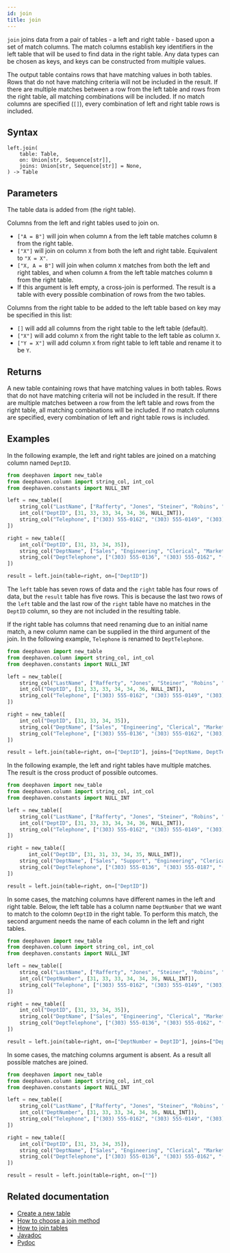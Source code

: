 ```yaml
---
id: join
title: join
---
```


`join` joins data from a pair of tables - a left and right table - based upon a set of match columns. The match columns establish key identifiers in the left table that will be used to find data in the right table. Any data types can be chosen as keys, and keys can be constructed from multiple values.

The output table contains rows that have matching values in both tables. Rows that do not have matching criteria will not be included in the result. If there are multiple matches between a row from the left table and rows from the right table, all matching combinations will be included. If no match columns are specified (`[]`), every combination of left and right table rows is included.

## Syntax

```
left.join(
    table: Table,
    on: Union[str, Sequence[str]],
    joins: Union[str, Sequence[str]] = None,
) -> Table
```

## Parameters

<ParamTable>
<Param name="table" type="Table">

The table data is added from (the right table).

</Param>
<Param name="on" type="Union[str, Sequence[str]]">

Columns from the left and right tables used to join on.

- `["A = B"]` will join when column `A` from the left table matches column `B` from the right table.
- `["X"]` will join on column `X` from both the left and right table. Equivalent to `"X = X"`.
- `["X, A = B"]` will join when column `X` matches from both the left and right tables, and when column `A` from the left table matches column `B` from the right table.
- If this argument is left empty, a cross-join is performed. The result is a table with every possible combination of rows from the two tables.

</Param>
<Param name="joins" type="Union[str, Sequence[str]]" optional>

Columns from the right table to be added to the left table based on key may be specified in this list:

- `[]` will add all columns from the right table to the left table (default).
- `["X"]` will add column `X` from the right table to the left table as column `X`.
- `["Y = X"]` will add column `X` from right table to left table and rename it to be `Y`.

</Param>
</ParamTable>

## Returns

A new table containing rows that have matching values in both tables. Rows that do not have matching criteria will not be included in the result. If there are multiple matches between a row from the left table and rows from the right table, all matching combinations will be included. If no match columns are specified, every combination of left and right table rows is included.

## Examples

In the following example, the left and right tables are joined on a matching column named `DeptID`.

```python order=left,right,result
from deephaven import new_table
from deephaven.column import string_col, int_col
from deephaven.constants import NULL_INT

left = new_table([
    string_col("LastName", ["Rafferty", "Jones", "Steiner", "Robins", "Smith", "Rogers", "DelaCruz"]),
    int_col("DeptID", [31, 33, 33, 34, 34, 36, NULL_INT]),
    string_col("Telephone", ["(303) 555-0162", "(303) 555-0149", "(303) 555-0184", "(303) 555-0125", "", "", "(303) 555-0160"]),
])

right = new_table([
    int_col("DeptID", [31, 33, 34, 35]),
    string_col("DeptName", ["Sales", "Engineering", "Clerical", "Marketing"]),
    string_col("DeptTelephone", ["(303) 555-0136", "(303) 555-0162", "(303) 555-0175", "(303) 555-0171"])
])

result = left.join(table=right, on=["DeptID"])
```

The `left` table has seven rows of data and the `right` table has four rows of data, but the `result` table has five rows. This is because the last two rows of the `left` table and the last row of the `right` table have no matches in the `DeptID` column, so they are not included in the resulting table.

If the right table has columns that need renaming due to an initial name match, a new column name can be supplied in the third argument of the join. In the following example, `Telephone` is renamed to `DeptTelephone`.

```python order=left,right,result
from deephaven import new_table
from deephaven.column import string_col, int_col
from deephaven.constants import NULL_INT

left = new_table([
    string_col("LastName", ["Rafferty", "Jones", "Steiner", "Robins", "Smith", "Rogers", "DelaCruz"]),
    int_col("DeptID", [31, 33, 33, 34, 34, 36, NULL_INT]),
    string_col("Telephone", ["(303) 555-0162", "(303) 555-0149", "(303) 555-0184", "(303) 555-0125", "", "", "(303) 555-0160"])
])

right = new_table([
    int_col("DeptID", [31, 33, 34, 35]),
    string_col("DeptName", ["Sales", "Engineering", "Clerical", "Marketing"]),
    string_col("Telephone", ["(303) 555-0136", "(303) 555-0162", "(303) 555-0175", "(303) 555-0171"])
])

result = left.join(table=right, on=["DeptID"], joins=["DeptName, DeptTelephone = Telephone"])

```

In the following example, the left and right tables have multiple matches. The result is the cross product of possible outcomes.

```python order=left,right,result
from deephaven import new_table
from deephaven.column import string_col, int_col
from deephaven.constants import NULL_INT

left = new_table([
    string_col("LastName", ["Rafferty", "Jones", "Steiner", "Robins", "Smith", "Rogers", "DelaCruz"]),
    int_col("DeptID", [31, 33, 33, 34, 34, 36, NULL_INT]),
    string_col("Telephone", ["(303) 555-0162", "(303) 555-0149", "(303) 555-0184", "(303) 555-0125", "", "", "(303) 555-0160"]),
])

right = new_table([
       int_col("DeptID", [31, 31, 33, 34, 35, NULL_INT]),
    string_col("DeptName", ["Sales", "Support", "Engineering", "Clerical", "Marketing", "Safety"]),
    string_col("DeptTelephone", ["(303) 555-0136", "(303) 555-0187", "(303) 555-0162", "(303) 555-0175", "(303) 555-0171", "(303) 555-0145"])
])

result = left.join(table=right, on=["DeptID"])
```

In some cases, the matching columns have different names in the left and right table. Below, the left table has a column name `DeptNumber` that we want to match to the colomn `DeptID` in the right table. To perform this match, the second argument needs the name of each column in the left and right tables.

```python order=left,right,result
from deephaven import new_table
from deephaven.column import string_col, int_col
from deephaven.constants import NULL_INT

left = new_table([
    string_col("LastName", ["Rafferty", "Jones", "Steiner", "Robins", "Smith", "Rogers", "DelaCruz"]),
    int_col("DeptNumber", [31, 33, 33, 34, 34, 36, NULL_INT]),
    string_col("Telephone", ["(303) 555-0162", "(303) 555-0149", "(303) 555-0184", "(303) 555-0125", "", "", "(303) 555-0160"])
])

right = new_table([
    int_col("DeptID", [31, 33, 34, 35]),
    string_col("DeptName", ["Sales", "Engineering", "Clerical", "Marketing"]),
    string_col("DeptTelephone", ["(303) 555-0136", "(303) 555-0162", "(303) 555-0175", "(303) 555-0171"])
])

result = left.join(table=right, on=["DeptNumber = DeptID"], joins=["DeptName"])
```

In some cases, the matching columns argument is absent. As a result all possible matches are joined.

```python order=left,right,result
from deephaven import new_table
from deephaven.column import string_col, int_col
from deephaven.constants import NULL_INT

left = new_table([
    string_col("LastName", ["Rafferty", "Jones", "Steiner", "Robins", "Smith", "Rogers", "DelaCruz"]),
    int_col("DeptNumber", [31, 33, 33, 34, 34, 36, NULL_INT]),
    string_col("Telephone", ["(303) 555-0162", "(303) 555-0149", "(303) 555-0184", "(303) 555-0125", "", "", "(303) 555-0160"])
])

right = new_table([
    int_col("DeptID", [31, 33, 34, 35]),
    string_col("DeptName", ["Sales", "Engineering", "Clerical", "Marketing"]),
    string_col("DeptTelephone", ["(303) 555-0136", "(303) 555-0162", "(303) 555-0175", "(303) 555-0171"])
])

result = result = left.join(table=right, on=[""])
```

## Related documentation

- [Create a new table](../../../how-to-guides/new-table.md)
- [How to choose a join method](../../../conceptual/choose-joins.md)
- [How to join tables](../../../how-to-guides/join-two-tables.md)
- [Javadoc](<https://deephaven.io/core/javadoc/io/deephaven/engine/table/Table.html#join(io.deephaven.engine.table.Table)>)
- [Pydoc](https://deephaven.io/core/pydoc/code/deephaven.table.html?highlight=join#deephaven.table.Table.join)
